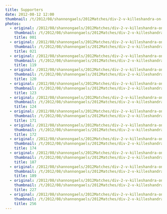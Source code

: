 ```yaml
---
title: Supporters
date: 2012-08-12 12:00
thumbnail: /t/2012/08/shannongaels/2012Matches/div-2-v-killeshandra-on-12-08-12/supporters/001.jpg
photos:
  - original: /2012/08/shannongaels/2012Matches/div-2-v-killeshandra-on-12-08-12/supporters/001.jpg
    thumbnail: /t/2012/08/shannongaels/2012Matches/div-2-v-killeshandra-on-12-08-12/supporters/001.jpg
    title: 001
  - original: /2012/08/shannongaels/2012Matches/div-2-v-killeshandra-on-12-08-12/supporters/021.jpg
    thumbnail: /t/2012/08/shannongaels/2012Matches/div-2-v-killeshandra-on-12-08-12/supporters/021.jpg
    title: 021
  - original: /2012/08/shannongaels/2012Matches/div-2-v-killeshandra-on-12-08-12/supporters/119.jpg
    thumbnail: /t/2012/08/shannongaels/2012Matches/div-2-v-killeshandra-on-12-08-12/supporters/119.jpg
    title: 119
  - original: /2012/08/shannongaels/2012Matches/div-2-v-killeshandra-on-12-08-12/supporters/120.jpg
    thumbnail: /t/2012/08/shannongaels/2012Matches/div-2-v-killeshandra-on-12-08-12/supporters/120.jpg
    title: 120
  - original: /2012/08/shannongaels/2012Matches/div-2-v-killeshandra-on-12-08-12/supporters/123.jpg
    thumbnail: /t/2012/08/shannongaels/2012Matches/div-2-v-killeshandra-on-12-08-12/supporters/123.jpg
    title: 123
  - original: /2012/08/shannongaels/2012Matches/div-2-v-killeshandra-on-12-08-12/supporters/124.jpg
    thumbnail: /t/2012/08/shannongaels/2012Matches/div-2-v-killeshandra-on-12-08-12/supporters/124.jpg
    title: 124
  - original: /2012/08/shannongaels/2012Matches/div-2-v-killeshandra-on-12-08-12/supporters/171.jpg
    thumbnail: /t/2012/08/shannongaels/2012Matches/div-2-v-killeshandra-on-12-08-12/supporters/171.jpg
    title: 171
  - original: /2012/08/shannongaels/2012Matches/div-2-v-killeshandra-on-12-08-12/supporters/172.jpg
    thumbnail: /t/2012/08/shannongaels/2012Matches/div-2-v-killeshandra-on-12-08-12/supporters/172.jpg
    title: 172
  - original: /2012/08/shannongaels/2012Matches/div-2-v-killeshandra-on-12-08-12/supporters/174.jpg
    thumbnail: /t/2012/08/shannongaels/2012Matches/div-2-v-killeshandra-on-12-08-12/supporters/174.jpg
    title: 174
  - original: /2012/08/shannongaels/2012Matches/div-2-v-killeshandra-on-12-08-12/supporters/187.jpg
    thumbnail: /t/2012/08/shannongaels/2012Matches/div-2-v-killeshandra-on-12-08-12/supporters/187.jpg
    title: 187
  - original: /2012/08/shannongaels/2012Matches/div-2-v-killeshandra-on-12-08-12/supporters/189.jpg
    thumbnail: /t/2012/08/shannongaels/2012Matches/div-2-v-killeshandra-on-12-08-12/supporters/189.jpg
    title: 189
  - original: /2012/08/shannongaels/2012Matches/div-2-v-killeshandra-on-12-08-12/supporters/227.jpg
    thumbnail: /t/2012/08/shannongaels/2012Matches/div-2-v-killeshandra-on-12-08-12/supporters/227.jpg
    title: 227
  - original: /2012/08/shannongaels/2012Matches/div-2-v-killeshandra-on-12-08-12/supporters/256.jpg
    thumbnail: /t/2012/08/shannongaels/2012Matches/div-2-v-killeshandra-on-12-08-12/supporters/256.jpg
    title: 256
---
```

